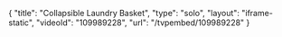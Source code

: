 {
    "title": "Collapsible Laundry Basket",
    "type": "solo",
    "layout": "iframe-static",
    "videoId": "109989228",
    "url": "\/tvpembed\/109989228"
}